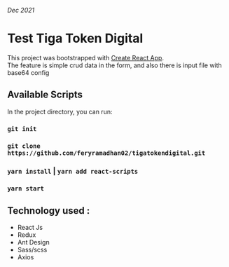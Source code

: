 <i>Dec 2021</i>

# Test Tiga Token Digital

This project was bootstrapped with [Create React App](https://github.com/facebook/create-react-app).<br/>
The feature is simple crud data in the form, and also there is input file with base64 config

## Available Scripts

In the project directory, you can run:

### `git init`
### `git clone https://github.com/feryramadhan02/tigatokendigital.git`
### `yarn install` | `yarn add react-scripts`
### `yarn start`

## Technology used :
- React Js
- Redux
- Ant Design
- Sass/scss
- Axios

